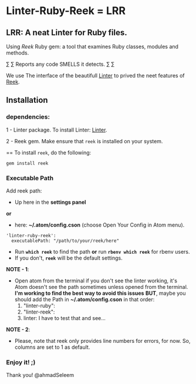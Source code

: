 Linter-Ruby-Reek = LRR
=========================

## LRR: A neat Linter for Ruby files.

Using *Reek* Ruby gem: a tool that examines Ruby classes, modules and methods.

∑ ∑ Reports any code SMELLS it detects. ∑ ∑

We use The interface of the beautifull [Linter](https://github.com/AtomLinter/Linter)
to prived the neet features of [Reek](https://github.com/troessner/reek).

## Installation
### dependencies:
1 - Linter package.
  To install Linter: [Linter](https://github.com/AtomLinter/Linter).

2 - Reek gem.
  Make ensure that `reek` is installed on your system.

  == To install `reek`, do the following:
   ```
   gem install reek
   ```

### Executable Path

Add reek path:
- Up here in the **settings panel**

**or**

- here:
**~/.atom/config.cson** (choose Open Your Config in Atom menu).

```
'linter-ruby-reek':
  executablePath: "/path/to/your/reek/here"
```
- Run **`which reek`** to find the path **or** run **`rbenv which reek`** for rbenv users.
- If you don't, **`reek`** will be the default settings.

**NOTE - 1**:
- Open atom from the terminal if you don't see the linter working, it's Atom
  doesn't see the path sometimes unless opened from the terminal.
  **I'm working to find the best way to avoid this issues**
  **BUT**, maybe you should add the Path in **~/.atom/config.cson** in that order:
  1. "linter-ruby":
  2. "linter-reek":
  3. linter:
  I have to test that and see...

**NOTE - 2**:
- Please, note that reek only provides line numbers for errors, for now. So, columns are set
to 1 as default.


### Enjoy it! ;)

Thank you!
@ahmadSeleem
